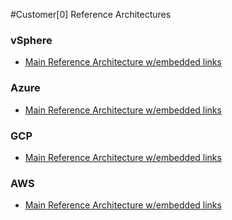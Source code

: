 #Customer[0] Reference Architectures

### vSphere

- [Main Reference Architecture w/embedded links](https://github.com/c0-ops/landingpage/blob/master/vsphere/refarch-main.md)

### Azure

- [Main Reference Architecture w/embedded links](https://github.com/c0-ops/landingpage/blob/master/azure/refarch-main.md)

### GCP

- [Main Reference Architecture w/embedded links](https://github.com/c0-ops/landingpage/blob/master/gcp/refarch-main.md)

### AWS

- [Main Reference Architecture w/embedded links](https://github.com/c0-ops/landingpage/blob/master/aws/refarch-main.md)
